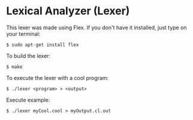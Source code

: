 # Lexical Analyzer (Lexer)

This lexer was made using Flex. If you don't have it installed, just type on your terminal:

`$ sudo apt-get install flex`

To build the lexer:

`$ make`

To execute the lexer with a cool program:

`$ ./lexer <program> > <output>`

Execute example:

`$ ./lexer myCool.cool > myOutput.cl.out`